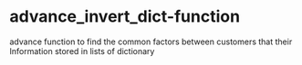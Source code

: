 # advance_invert_dict-function
advance function to find the common factors between customers that their Information stored in lists of dictionary
